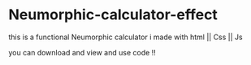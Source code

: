 # Neumorphic-calculator-effect
this is a functional Neumorphic calculator i made with html || Css || Js

you can download and view and use code !!
